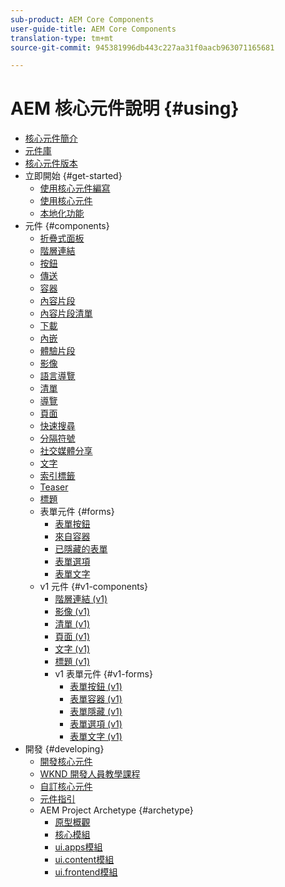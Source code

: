 ```yaml
---
sub-product: AEM Core Components
user-guide-title: AEM Core Components
translation-type: tm+mt
source-git-commit: 945381996db443c227aa31f0aacb963071165681

---
```



# AEM 核心元件說明 {#using}

+ [核心元件簡介](introduction.md)
+ [元件庫](https://adobe.com/go/aem_cmp_library)
+ [核心元件版本](versions.md)
+ 立即開始 {#get-started}
   + [使用核心元件編寫](authoring.md)
   + [使用核心元件](using.md)
   + [本地化功能](localization.md)
+ 元件 {#components}
   + [折疊式面板](accordion.md)
   + [階層連結](breadcrumb.md)
   + [按鈕](button.md)
   + [傳送](carousel.md)
   + [容器](container.md)
   + [內容片段](content-fragment-component.md)
   + [內容片段清單](content-fragment-list.md)
   + [下載](download.md)
   + [內嵌](embed.md)
   + [體驗片段](experience-fragment.md)
   + [影像](image.md)
   + [語言導覽](language-navigation.md)
   + [清單](list.md)
   + [導覽](navigation.md)
   + [頁面](page.md)
   + [快速搜尋](quick-search.md)
   + [分隔符號](separator.md)
   + [社交媒體分享](sharing.md)
   + [文字](text.md)
   + [索引標籤](tabs.md)
   + [Teaser](teaser.md)
   + [標題](title.md)
   + 表單元件 {#forms}
      + [表單按鈕](form-button.md)
      + [來自容器](form-container.md)
      + [已隱藏的表單](form-hidden.md)
      + [表單選項](form-options.md)
      + [表單文字](form-text.md)
   + v1 元件 {#v1-components}
      + [階層連結 (v1)](breadcrumb-v1.md)
      + [影像 (v1)](image-v1.md)
      + [清單 (v1)](list-v1.md)
      + [頁面 (v1)](page-v1.md)
      + [文字 (v1)](text-v1.md)
      + [標題 (v1)](title-v1.md)
      + v1 表單元件 {#v1-forms}
         + [表單按鈕 (v1)](form-button-v1.md)
         + [表單容器 (v1)](form-container-v1.md)
         + [表單隱藏 (v1)](form-hidden-v1.md)
         + [表單選項 (v1)](form-options-v1.md)
         + [表單文字 (v1)](form-text-v1.md)
+ 開發 {#developing}
   + [開發核心元件](developing.md)
   + [WKND 開發人員教學課程](https://docs.adobe.com/content/help/en/experience-manager-learn/getting-started-wknd-tutorial-develop/overview.html)
   + [自訂核心元件](customizing.md)
   + [元件指引](guidelines.md)
   + AEM Project Archetype {#archetype}
      + [原型概觀](overview.md)
      + [核心模組](core.md)
      + [ui.apps模組](uiapps.md)
      + [ui.content模組](uicontent.md)
      + [ui.frontend模組](uifrontend.md)
